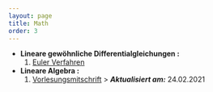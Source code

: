 ```yaml
---
layout: page
title: Math
order: 3
---
```


* **Lineare gewöhnliche Differentialgleichungen :** 
    1. [Euler Verfahren](Math/Euler_Method.md)
* **Lineare Algebra :**
    1. [Vorlesungsmitschrift](/Document/LA_I__Lecture_Note.pdf) > **_Aktualisiert am:_** 24.02.2021




 

